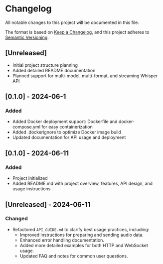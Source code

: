 # Changelog

All notable changes to this project will be documented in this file.

The format is based on [Keep a Changelog](https://keepachangelog.com/en/1.0.0/), and this project adheres to [Semantic Versioning](https://semver.org/spec/v2.0.0.html).

## [Unreleased]
- Initial project structure planning
- Added detailed README documentation
- Planned support for multi-model, multi-format, and streaming Whisper API

## [0.1.0] - 2024-06-1
### Added
- Added Docker deployment support: Dockerfile and docker-compose.yml for easy containerization
- Added .dockerignore to optimize Docker image build
- Updated documentation for API usage and deployment 

## [0.1.0] - 2024-06-11
### Added
- Project initialized
- Added README.md with project overview, features, API design, and usage instructions 

## [Unreleased] - 2024-06-11

### Changed
- Refactored `API_GUIDE.md` to clarify best usage practices, including:
  - Improved instructions for preparing and sending audio data.
  - Enhanced error handling documentation.
  - Added more detailed examples for both HTTP and WebSocket usage.
  - Updated FAQ and notes for common user questions.
